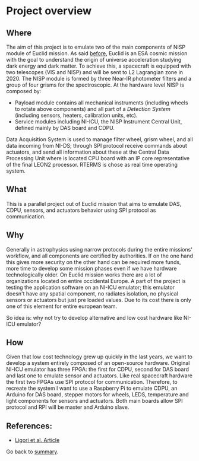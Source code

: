 # Project overview

## Where

The aim of this project is to emulate two of the main components of NISP module of Euclid mission.
As said [before](../../README.md), Euclid is an ESA cosmic mission with the goal to understand the origin of universe acceleration studying dark energy and dark matter. To achieve this, a spacecraft is equipped with two telescopes (VIS and NISP) and will be sent to L2 Lagrangian zone in 2020. The NISP module is formed by three Near-IR photometer filters and a group of four grisms for the spectroscopic.
At the hardware level NISP is composed by:
- Payload module contains all mechanical instruments (including wheels to rotate above components) and all part of a *Detection System* (including sensors, heaters, calibration units, etc).
- Service modules including NI-ICU, the NISP Instrument Central Unit, defined mainly by DAS board and CDPU.

Data Acquisition System is used to manage filter wheel, grism wheel, and all data incoming from NI-DS; through SPI protocol receive commands about actuators, and send all information about these at the Central Data Processing Unit where is located CPU board with an IP core representative of the final LEON2 processor. RTERMS is chose as real time operating system.

## What

This is a parallel project out of Euclid mission that aims to emulate DAS, CDPU, sensors, and actuators behavior using SPI protocol as communication. 

## Why

Generally in astrophysics using narrow protocols during the entire missions' workflow, and all components are certified by authorities. If on the one hand this gives more security on the other hand can be required more funds, more time to develop some mission phases even if we have hardware technologically older. 
On Euclid mission works there are a lot of organizations located on entire occidental Europe. A part of the project is testing the application software on an NI-ICU emulator; this emulator doesn't have any spatial component, no radiates isolation, no physical sensors or actuators but just pre loaded values. Due to its cost there is only one of this element for entire european team.

So idea is: why not try to develop alternative and low cost hardware like NI-ICU emulator?

## How

Given that low cost technology grew up quickly in the last years, we want to develop a system entirely composed of an open-source hardware.
Original NI-ICU emulator has three FPGA: the first for CDPU, second for DAS board and last one to emulate sensor and actuators. Like real spacecraft hardware the first two FPGAs use SPI protocol for communication. 
Therefore, to recreate the system I want to use a Raspberry Pi to emulate CDPU, an Arduino for DAS board, stepper motors for wheels, LEDS, temperature and light components for sensors and actuators. Both main boards allow SPI protocol and RPI will be master and Arduino slave.

## References:
- [Ligori et al. Article](http://proceedings.spiedigitallibrary.org/proceeding.aspx?articleid=1894823)

Go back to [summary](../summary.md).

